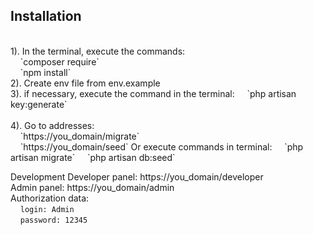 <h2>Installation</h2>
<br>
1). In the terminal, execute the commands:
<br>
    &nbsp;&nbsp;&nbsp;&nbsp;`composer require`
<br>
    &nbsp;&nbsp;&nbsp;&nbsp;`npm install`
<br>     
2). Create env file from env.example
<br>  
3). if necessary, execute the command in the terminal:
    &nbsp;&nbsp;&nbsp;&nbsp;`php artisan key:generate`
<br>
<br>
4). Go to addresses:
<br>
    &nbsp;&nbsp;&nbsp;&nbsp;`https://you_domain/migrate`
    <br>
    &nbsp;&nbsp;&nbsp;&nbsp;`https://you_domain/seed`  
Or execute commands in terminal:  
    &nbsp;&nbsp;&nbsp;&nbsp;`php artisan migrate`  
    &nbsp;&nbsp;&nbsp;&nbsp;`php artisan db:seed`  
  
Development
Developer panel: https://you_domain/developer
<br>
Admin panel: https://you_domain/admin
<br>
Authorization data:  
    &nbsp;&nbsp;&nbsp;&nbsp;`login: Admin`  
    &nbsp;&nbsp;&nbsp;&nbsp;`password: 12345`
